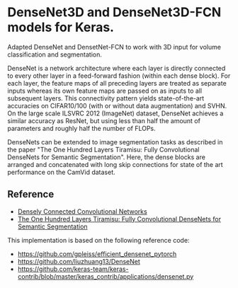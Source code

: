 # DenseNet3D and DenseNet3D-FCN models for Keras.

Adapted DenseNet and DensetNet-FCN to work with 3D input for volume classification and segmentation.

DenseNet is a network architecture where each layer is directly connected
to every other layer in a feed-forward fashion (within each dense block).
For each layer, the feature maps of all preceding layers are treated as
separate inputs whereas its own feature maps are passed on as inputs to
all subsequent layers. This connectivity pattern yields state-of-the-art
accuracies on CIFAR10/100 (with or without data augmentation) and SVHN.
On the large scale ILSVRC 2012 (ImageNet) dataset, DenseNet achieves a
similar accuracy as ResNet, but using less than half the amount of
parameters and roughly half the number of FLOPs.

DenseNets can be extended to image segmentation tasks as described in the
paper "The One Hundred Layers Tiramisu: Fully Convolutional DenseNets for
Semantic Segmentation". Here, the dense blocks are arranged and concatenated
with long skip connections for state of the art performance on the CamVid dataset.

## Reference
- [Densely Connected Convolutional Networks](https://arxiv.org/pdf/1608.06993.pdf)
- [The One Hundred Layers Tiramisu: Fully Convolutional DenseNets for Semantic
   Segmentation](https://arxiv.org/pdf/1611.09326.pdf)

This implementation is based on the following reference code:
 - https://github.com/gpleiss/efficient_densenet_pytorch
 - https://github.com/liuzhuang13/DenseNet
 - https://github.com/keras-team/keras-contrib/blob/master/keras_contrib/applications/densenet.py
 
 
